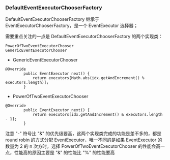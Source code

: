 ### DefaultEventExecutorChooserFactory

DefaultEventExecutorChooserFactory 继承于 EventExecutorChooserFactory，是一个 EventExecutor 选择器；

需要重点关注的一点是 DefaultEventExecutorChooserFactory 的两个实现类：

```
PowerOfTwoEventExecutorChooser
GenericEventExecutorChooser
```

* GenericEventExecutorChooser

```
@Override
        public EventExecutor next() {
            return executors[Math.abs(idx.getAndIncrement() % executors.length)];
        }
```



* PowerOfTwoEventExecutorChooser

```
@Override
        public EventExecutor next() {
            return executors[idx.getAndIncrement() & executors.length - 1];
        }
```

注意 "-" 符号比 "&" 的优先级要高，这两个实现类完成的功能是差不多的，都是 round robin 的方式分配 EventExecutor，唯一不同的是如果 EventExecutor 的数量为 2 的 n 次方时，选择 PowerOfTwoEventExecutorChooser 的性能会高一点，性能高的原因主要是 "&" 的性能比 "%" 的性能要高